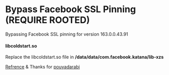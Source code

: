 # Bypass Facebook SSL Pinning (REQUIRE ROOTED)
Bypassing Facebook SSL pinning for version 163.0.0.43.91

#### libcoldstart.so

Replace the libcoldstart.so file in **/data/data/com.facebook.katana/lib-xzs**




[Refrence](https://serializethoughts.com/2016/08/18/bypassing-ssl-pinning-in-android-applications/) & Thanks for [pouyadarabi](https://github.com/pouyadarabi/Facebook_SSL_Pinning)

